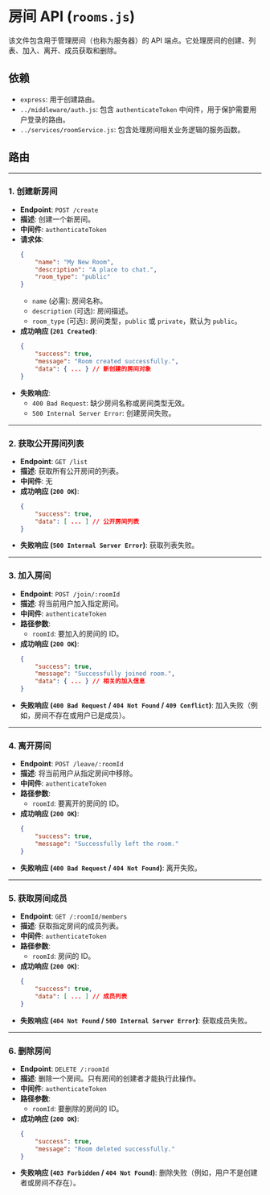 # 房间 API (`rooms.js`)

该文件包含用于管理房间（也称为服务器）的 API 端点。它处理房间的创建、列表、加入、离开、成员获取和删除。

## 依赖

- `express`: 用于创建路由。
- `../middleware/auth.js`: 包含 `authenticateToken` 中间件，用于保护需要用户登录的路由。
- `../services/roomService.js`: 包含处理房间相关业务逻辑的服务函数。

## 路由

---

### 1. 创建新房间

- **Endpoint**: `POST /create`
- **描述**: 创建一个新房间。
- **中间件**: `authenticateToken`
- **请求体**:
  ```json
  {
      "name": "My New Room",
      "description": "A place to chat.",
      "room_type": "public"
  }
  ```
  - `name` (必需): 房间名称。
  - `description` (可选): 房间描述。
  - `room_type` (可选): 房间类型，`public` 或 `private`，默认为 `public`。
- **成功响应 (`201 Created`)**:
  ```json
  {
      "success": true,
      "message": "Room created successfully.",
      "data": { ... } // 新创建的房间对象
  }
  ```
- **失败响应**:
    - `400 Bad Request`: 缺少房间名称或房间类型无效。
    - `500 Internal Server Error`: 创建房间失败。

---

### 2. 获取公开房间列表

- **Endpoint**: `GET /list`
- **描述**: 获取所有公开房间的列表。
- **中间件**: 无
- **成功响应 (`200 OK`)**:
  ```json
  {
      "success": true,
      "data": [ ... ] // 公开房间列表
  }
  ```
- **失败响应 (`500 Internal Server Error`)**: 获取列表失败。

---

### 3. 加入房间

- **Endpoint**: `POST /join/:roomId`
- **描述**: 将当前用户加入指定房间。
- **中间件**: `authenticateToken`
- **路径参数**:
    - `roomId`: 要加入的房间的 ID。
- **成功响应 (`200 OK`)**:
  ```json
  {
      "success": true,
      "message": "Successfully joined room.",
      "data": { ... } // 相关的加入信息
  }
  ```
- **失败响应 (`400 Bad Request` / `404 Not Found` / `409 Conflict`)**: 加入失败（例如，房间不存在或用户已是成员）。

---

### 4. 离开房间

- **Endpoint**: `POST /leave/:roomId`
- **描述**: 将当前用户从指定房间中移除。
- **中间件**: `authenticateToken`
- **路径参数**:
    - `roomId`: 要离开的房间的 ID。
- **成功响应 (`200 OK`)**:
  ```json
  {
      "success": true,
      "message": "Successfully left the room."
  }
  ```
- **失败响应 (`400 Bad Request` / `404 Not Found`)**: 离开失败。

---

### 5. 获取房间成员

- **Endpoint**: `GET /:roomId/members`
- **描述**: 获取指定房间的成员列表。
- **中间件**: `authenticateToken`
- **路径参数**:
    - `roomId`: 房间的 ID。
- **成功响应 (`200 OK`)**:
  ```json
  {
      "success": true,
      "data": [ ... ] // 成员列表
  }
  ```
- **失败响应 (`404 Not Found` / `500 Internal Server Error`)**: 获取成员失败。

---

### 6. 删除房间

- **Endpoint**: `DELETE /:roomId`
- **描述**: 删除一个房间。只有房间的创建者才能执行此操作。
- **中间件**: `authenticateToken`
- **路径参数**:
    - `roomId`: 要删除的房间的 ID。
- **成功响应 (`200 OK`)**:
  ```json
  {
      "success": true,
      "message": "Room deleted successfully."
  }
  ```
- **失败响应 (`403 Forbidden` / `404 Not Found`)**: 删除失败（例如，用户不是创建者或房间不存在）。
